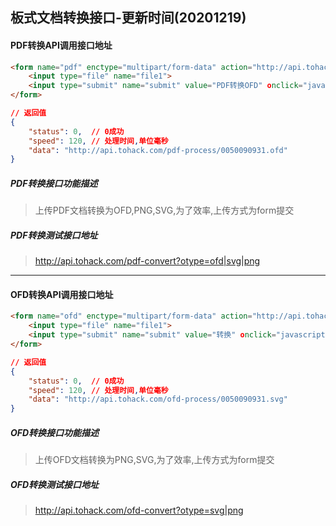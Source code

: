 ## 板式文档转换接口-更新时间(20201219)

#### PDF转换API调用接口地址
~~~html
<form name="pdf" enctype="multipart/form-data" action="http://api.tohack.com/pdf-convert?otype=svg" method="post" target="_blank">
    <input type="file" name="file1">
    <input type="submit" name="submit" value="PDF转换OFD" οnclick="javascript:document.pdf.submit();">
</form>
~~~
~~~json
// 返回值
{
    "status": 0,  // 0成功
    "speed": 120, // 处理时间,单位毫秒
    "data": "http://api.tohack.com/pdf-process/0050090931.ofd"
}
~~~

##### PDF转换接口功能描述
>上传PDF文档转换为OFD,PNG,SVG,为了效率,上传方式为form提交

##### PDF转换测试接口地址
>http://api.tohack.com/pdf-convert?otype=ofd|svg|png


***
#### OFD转换API调用接口地址
~~~html
<form name="ofd" enctype="multipart/form-data" action="http://api.tohack.com/ofd-convert?otype=svg" method="post" target="_blank">
    <input type="file" name="file1">
    <input type="submit" name="submit" value="转换" οnclick="javascript:document.ofd.submit();">
</form>
~~~
~~~json
// 返回值
{
    "status": 0,  // 0成功
    "speed": 120, // 处理时间,单位毫秒
    "data": "http://api.tohack.com/ofd-process/0050090931.svg"
}
~~~

##### OFD转换接口功能描述
>上传OFD文档转换为PNG,SVG,为了效率,上传方式为form提交

##### OFD转换测试接口地址
>http://api.tohack.com/ofd-convert?otype=svg|png